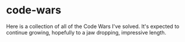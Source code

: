 # code-wars
Here is a collection of all of the Code Wars I've solved. It's expected to continue growing, hopefully to a jaw dropping, impressive length. 
